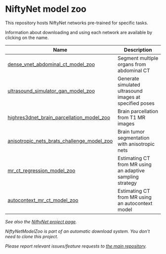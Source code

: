 # NiftyNet model zoo

This repository hosts NiftyNet networks pre-trained for specific tasks.

Information about downloading and using each network are available by clicking on the name.

| Name | Description |
|  --- | ---         |
| [dense_vnet_abdominal_ct_model_zoo](./dense_vnet_abdominal_ct_model_zoo.md) | Segment multiple organs from abdominal CT |
| [ultrasound_simulator_gan_model_zoo](./ultrasound_simulator_gan_model_zoo.md) | Generate simulated ultrasound images at specified poses |
| [highres3dnet_brain_parcellation_model_zoo](./highres3dnet_brain_parcellation_model_zoo.md) | Brain parcellation from T1 MR images |
| [anisotropic_nets_brats_challenge_model_zoo](./anisotropic_nets_brats_challenge_model_zoo.md) | Brain tumor segmentation with anisotropic nets |
| [mr_ct_regression_model_zoo](./mr_ct_regression_model_zoo.md) | Estimating CT from MR using an adaptive sampling strategy |
| [autocontext_mr_ct_model_zoo](./autocontext_mr_ct_model_zoo.md) | Estimating CT from MR using an autocontext model |


*See also the [NiftyNet project page](https://github.com/NifTK/NiftyNet).*

*NiftyNetModelZoo is part of an automatic download system. You don't need to clone this project.*

*Please report relevant issues/feature requests to [the main repository](https://github.com/NifTK/NiftyNet/issues/new/choose).*
